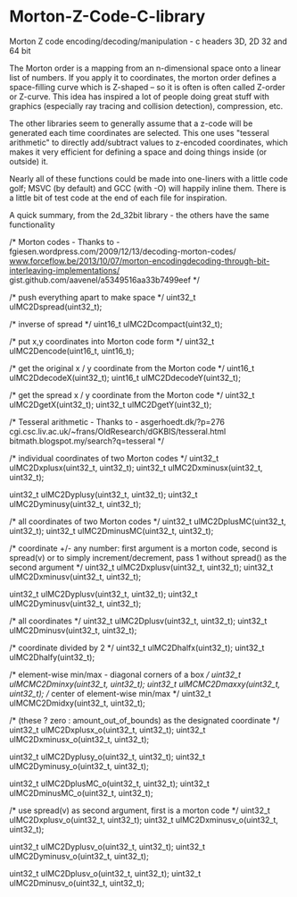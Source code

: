 # Morton-Z-Code-C-library
Morton Z code encoding/decoding/manipulation - c headers 3D, 2D 32 and 64 bit

The Morton order is a mapping from an n-dimensional space onto a linear list of numbers. If you apply it to coordinates, the morton order defines a space-filling curve which is Z-shaped – so it is often is often called Z-order or Z-curve. This idea has inspired a lot of people doing great stuff with graphics (especially ray tracing and collision detection), compression, etc.

The other libraries seem to generally assume that a z-code will be generated each time coordinates are selected. This one uses "tesseral arithmetic" to directly add/subtract values to z-encoded coordinates, which makes it very efficient for defining a space and doing things inside (or outside) it. 

Nearly all of these functions could be made into one-liners with a little code golf; MSVC (by default) and GCC (with -O) will happily inline them. There is a little bit of test code at the end of each file for inspiration. 

A quick summary, from the 2d_32bit library - the others have the same functionality

/* Morton codes - Thanks to -
   fgiesen.wordpress.com/2009/12/13/decoding-morton-codes/
   www.forceflow.be/2013/10/07/morton-encodingdecoding-through-bit-interleaving-implementations/
   gist.github.com/aavenel/a5349516aa33b7499eef */

/* push everything apart to make space */
uint32_t ulMC2Dspread(uint32_t);

/* inverse of spread */
uint16_t ulMC2Dcompact(uint32_t);

/* put x,y coordinates into Morton code form */
uint32_t ulMC2Dencode(uint16_t, uint16_t);

/* get the original x / y coordinate from the Morton code */
uint16_t ulMC2DdecodeX(uint32_t);
uint16_t ulMC2DdecodeY(uint32_t);

/* get the spread x / y coordinate from the Morton code */
uint32_t ulMC2DgetX(uint32_t);
uint32_t ulMC2DgetY(uint32_t);

/* Tesseral arithmetic  - Thanks to -
   asgerhoedt.dk/?p=276
   cgi.csc.liv.ac.uk/~frans/OldResearch/dGKBIS/tesseral.html
   bitmath.blogspot.my/search?q=tesseral */

/* individual coordinates of two Morton codes */
uint32_t ulMC2Dxplusx(uint32_t, uint32_t);
uint32_t ulMC2Dxminusx(uint32_t, uint32_t);

uint32_t ulMC2Dyplusy(uint32_t, uint32_t);
uint32_t ulMC2Dyminusy(uint32_t, uint32_t);

/* all coordinates of two Morton codes */
uint32_t ulMC2DplusMC(uint32_t, uint32_t);
uint32_t ulMC2DminusMC(uint32_t, uint32_t);

/* coordinate +/- any number: first argument is a morton code, second is spread(v) 
   or to simply increment/decrement, pass 1 without spread() as the second argument */
uint32_t ulMC2Dxplusv(uint32_t, uint32_t);
uint32_t ulMC2Dxminusv(uint32_t, uint32_t);

uint32_t ulMC2Dyplusv(uint32_t, uint32_t);
uint32_t ulMC2Dyminusv(uint32_t, uint32_t);

/* all coordinates */
uint32_t ulMC2Dplusv(uint32_t, uint32_t);
uint32_t ulMC2Dminusv(uint32_t, uint32_t);

/* coordinate divided by 2 */
uint32_t ulMC2Dhalfx(uint32_t);
uint32_t ulMC2Dhalfy(uint32_t);

/* element-wise min/max - diagonal corners of a box */
uint32_t ulMCMC2Dminxy(uint32_t, uint32_t);
uint32_t ulMCMC2Dmaxxy(uint32_t, uint32_t); 
/* center of element-wise min/max */ 
uint32_t ulMCMC2Dmidxy(uint32_t, uint32_t);

/* (these ? zero : amount_out_of_bounds) as the designated coordinate */
uint32_t ulMC2Dxplusx_o(uint32_t, uint32_t);
uint32_t ulMC2Dxminusx_o(uint32_t, uint32_t);

uint32_t ulMC2Dyplusy_o(uint32_t, uint32_t);
uint32_t ulMC2Dyminusy_o(uint32_t, uint32_t);

uint32_t ulMC2DplusMC_o(uint32_t, uint32_t);
uint32_t ulMC2DminusMC_o(uint32_t, uint32_t);

/* use spread(v) as second argument, first is a morton code */
uint32_t ulMC2Dxplusv_o(uint32_t, uint32_t);
uint32_t ulMC2Dxminusv_o(uint32_t, uint32_t);

uint32_t ulMC2Dyplusv_o(uint32_t, uint32_t);
uint32_t ulMC2Dyminusv_o(uint32_t, uint32_t);

uint32_t ulMC2Dplusv_o(uint32_t, uint32_t);
uint32_t ulMC2Dminusv_o(uint32_t, uint32_t);


